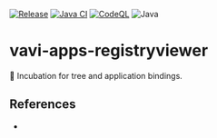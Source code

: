 [![Release](https://jitpack.io/v/umjammer/vavi-apps-registryviewer.svg)](https://jitpack.io/#umjammer/vavi-apps-registryviewer)
[![Java CI](https://github.com/umjammer/vavi-apps-registryviewer/actions/workflows/maven.yml/badge.svg)](https://github.com/umjammer/vavi-apps-registryviewer/actions/workflows/maven.yml)
[![CodeQL](https://github.com/umjammer/vavi-apps-registryviewer/actions/workflows/codeql-analysis.yml/badge.svg)](https://github.com/umjammer/vavi-apps-registryviewer/actions/workflows/codeql-analysis.yml)
![Java](https://img.shields.io/badge/Java-8-b07219)

# vavi-apps-registryviewer

🐣 Incubation for tree and application bindings.

## References

 * 